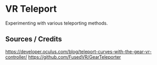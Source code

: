 # VR Teleport
Experimenting with various teleporting methods.

## Sources / Credits
https://developer.oculus.com/blog/teleport-curves-with-the-gear-vr-controller/
https://github.com/FusedVR/GearTeleporter